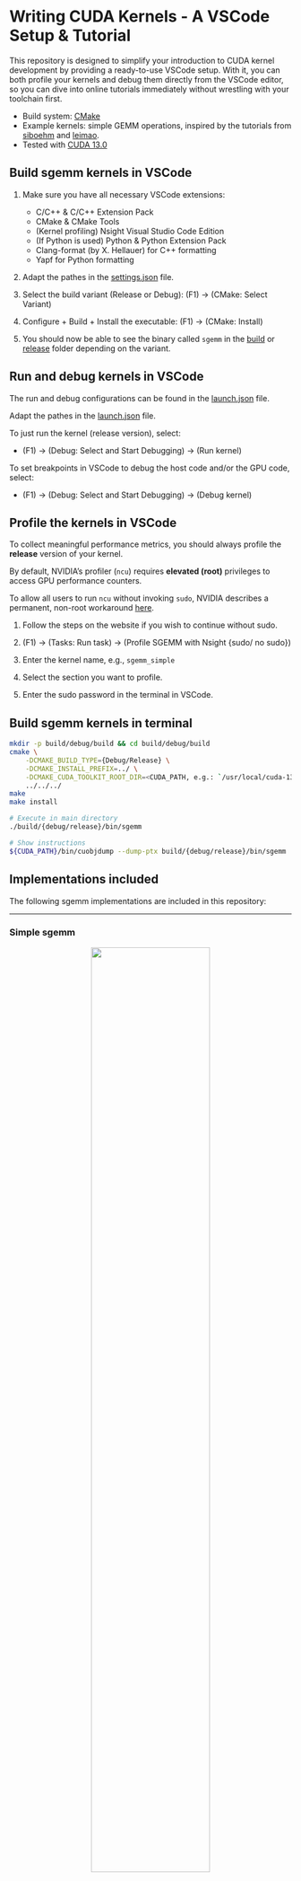 # Writing CUDA Kernels - A VSCode Setup & Tutorial
This repository is designed to simplify your introduction to CUDA kernel development by providing a ready-to-use VSCode setup. With it, you can both profile your kernels and debug them directly from the VSCode editor, so you can dive into online tutorials immediately without wrestling with your toolchain first.
- Build system: [CMake](CMakeLists.txt)
- Example kernels: simple GEMM operations, inspired by the tutorials from [siboehm](https://siboehm.com/articles/22/CUDA-MMM) and [leimao](https://leimao.github.io/article/CUDA-Matrix-Multiplication-Optimization/).
- Tested with [CUDA 13.0](https://docs.nvidia.com/cuda/cuda-toolkit-release-notes/index.html)


## Build sgemm kernels in VSCode

1. Make sure you have all necessary VSCode extensions: 
    - C/C++ & C/C++ Extension Pack
    - CMake & CMake Tools
    - (Kernel profiling) Nsight Visual Studio Code Edition
    - (If Python is used) Python & Python Extension Pack
    - Clang-format (by X. Hellauer) for C++ formatting
    - Yapf for Python formatting

1. Adapt the pathes in the [settings.json](.vscode/settings.json) file.

1. Select the build variant (Release or Debug): (F1) -> (CMake: Select Variant)

1. Configure + Build + Install the executable: (F1) -> (CMake: Install)

1. You should now be able to see the binary called `sgemm` in the [build](build/debug/bin/sgemm) or [release](build/release/bin/sgemm) folder depending on the variant.


## Run and debug kernels in VSCode

The run and debug configurations can be found in the [launch.json](.vscode/launch.json) file.

Adapt the pathes in the [launch.json](.vscode/launch.json) file.

To just run the kernel (release version), select:

- (F1) -> (Debug: Select and Start Debugging) -> (Run kernel)

To set breakpoints in VSCode to debug the host code and/or the GPU code, select:

- (F1) -> (Debug: Select and Start Debugging) -> (Debug kernel)


## Profile the kernels in VSCode

To collect meaningful performance metrics, you should always profile the **release** version of your kernel.

By default, NVIDIA’s profiler (`ncu`) requires **elevated (root)** privileges to access GPU performance counters.

To allow all users to run `ncu` without invoking `sudo`, NVIDIA describes a permanent, non-root workaround
[here](https://developer.nvidia.com/nvidia-development-tools-solutions-err_nvgpuctrperm-permission-issue-performance-counters).

1. Follow the steps on the website if you wish to continue without sudo.

1. (F1) -> (Tasks: Run task) -> (Profile SGEMM with Nsight {sudo/ no sudo})

1. Enter the kernel name, e.g., `sgemm_simple`

1. Select the section you want to profile.

1. Enter the sudo password in the terminal in VSCode.


## Build sgemm kernels in terminal

```bash
mkdir -p build/debug/build && cd build/debug/build
cmake \
    -DCMAKE_BUILD_TYPE={Debug/Release} \
    -DCMAKE_INSTALL_PREFIX=../ \
    -DCMAKE_CUDA_TOOLKIT_ROOT_DIR=<CUDA_PATH, e.g.: `/usr/local/cuda-13`> \
    ../../../
make
make install

# Execute in main directory
./build/{debug/release}/bin/sgemm

# Show instructions
${CUDA_PATH}/bin/cuobjdump --dump-ptx build/{debug/release}/bin/sgemm
```


## Implementations included

The following sgemm implementations are included in this repository:
____
### Simple sgemm
<p align="center">
  <img src="docs/figures/00_simple_sgemm.png" width="65%"/>
</p>

____
### Coalesced sgemm
<p align="center">
  <img src="docs/figures/01_coalesced_sgemm.png" width="70%"/>
</p>

____
### Tiled sgemm
<p align="center">
  <img src="docs/figures/02_tiled_sgemm.png" width="80%"/>
</p>

____
### 2D-Tiled sgemm & 2D-Tiled sgemm (vectorized v2)
<p align="center">
  <img src="docs/figures/03_05_tiled_2d+vectorized2_sgemm.png" width="90%"/>
</p>

____
### 2D-Tiled sgemm (vectorized v1)
<p align="center">
  <img src="docs/figures/04_tiled_2d_vectorized1_sgemm.png" width="92%"/>
</p>

____
### 2D Warptiling
<p align="center">
  <img src="docs/figures/06_warptiling_sgemm.png" width="92%"/>
</p>

____
### Tensorcores
<p align="center">
  <img src="docs/figures/07_tensorcores_sgemm.png" width="90%"/>
</p>

## Tracing

1. Enable the collection of tracing information in the [settings.json](.vscode/settings.json).

1. Trace the kernel <my_kernel>, e.g. `sgemm_warptiling`:
    ```bash
    ${CUDA_PATH}/bin/ncu \
      --set full -f \
      --kernel-name <my_kernel> \
      --export sgemm.ncu-rep \
      ./build/release/bin/sgemm
    ```

1. Open the file with nsight:
    ```bash
    ${CUDA_PATH}/bin/ncu-ui sgemm.ncu-rep
    ```

1. Profile additional metrics:
    ```bash
    # Show all metrics
    ${CUDA_PATH}/bin/ncu --query-metrics

    # Profile more metrics (m1, m2, and m3)
    ${CUDA_PATH}/bin/ncu [...] --metrics m1,m2,m3 [...]
    ```
    To print the results, use `--page raw `.
